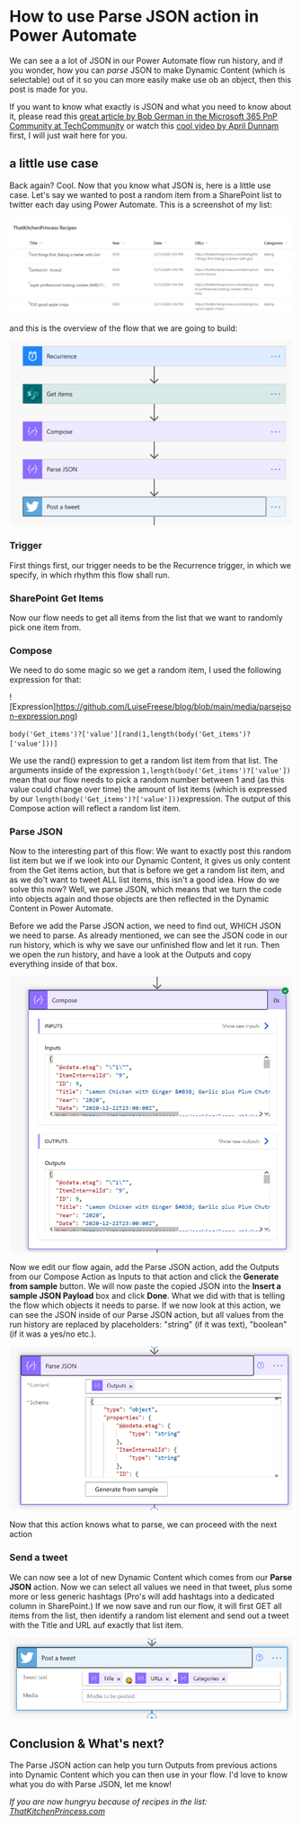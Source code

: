 # How to use Parse JSON action in Power Automate

We can see a a lot of JSON in our Power Automate flow run history, and if you wonder, how you can *parse* JSON to make Dynamic Content (which is selectable) out of it so you can more easily make use ob an object, then this post is made for you. 

If you want to know what exactly is JSON and what you need to know about it, please read this [great article by Bob German in the Microsoft 365 PnP Community at TechCommunity](https://techcommunity.microsoft.com/t5/microsoft-365-pnp-blog/introduction-to-json/ba-p/2049369 "Introduction to JSON") or watch this [cool video by April Dunnam](https://www.sharepointsiren.com/2021/02/json-intro-for-microsoft-365-people/ "JSON Intro for Microsoft 365 People") first, I will just wait here for you. 

## a little use case

Back again? Cool. Now that you know what JSON is, here is a little use case. Let's say we wanted to post a random item from a SharePoint list to twitter each day using Power Automate. This is a screenshot of my list: 

![SharePoint list](https://github.com/LuiseFreese/blog/blob/main/media/parsejson-SPList.png "ThatKitchenprincess.com blog posts")

and this is the overview of the flow that we are going to build: 

![Flow Overview](https://github.com/LuiseFreese/blog/blob/main/media/parsejson-overview-flow.png "Overview about our flow")

### Trigger

First things first, our trigger needs to be the Recurrence trigger, in which we specify, in which rhythm this flow shall run. 

### SharePoint Get Items

Now our flow needs to get all items from the list that we want to randomly pick one item from.

### Compose

We need to do some magic so we get a random item, I used the following expression for that: 

![Expression]https://github.com/LuiseFreese/blog/blob/main/media/parsejson-expression.png)

`body('Get_items')?['value'][rand(1,length(body('Get_items')?['value']))]`

We use the rand() expression to get a random list item from that list. The arguments inside of the expression `1,length(body('Get_items')?['value'])` mean that our flow needs to pick a random number between 1 and (as this value could change over time) the amount of list items (which is expressed by our `length(body('Get_items')?['value']))`expression. The output of this Compose action will reflect a random list item. 

### Parse JSON

Now to the interesting part of this flow: We want to exactly post this random list item but we if we look into our Dynamic Content, it gives us only content from the Get items action, but that is before we get a random list item, and as we do't want to tweet ALL list items, this isn't a good idea. How do we solve this now? Well, we parse JSON, which means that we turn the code into objects again and those objects are then reflected in the Dynamic Content in Power Automate. 

Before we add the Parse JSON action, we need to find out, WHICH JSON we need to parse. As already mentioned, we can see the JSON code in our run history, which is why we save our unfinished flow and let it run. Then we open the run history, and have a look at the Outputs and copy everything inside of that box. 

![Flow run history- Outputs Compose action](https://github.com/LuiseFreese/blog/blob/main/media/parsejson-history.png)

Now we edit our flow again, add the Parse JSON action, add the Outputs from our Compose Action as Inputs to that action and click the **Generate from sample** button. We will now paste the copied JSON into the **Insert a sample JSON Payload** box and click **Done**. What we did with that is telling the flow which objects it needs to parse. If we now look at this action, we can see the JSON inside of our Parse JSON action, but all values from the run history are replaced by placeholders: "string" (if it was text), "boolean" (if it was a yes/no etc.).

![Flow run history- Outputs Compose action](https://github.com/LuiseFreese/blog/blob/main/media/parsejson.png)

Now that this action knows what to parse, we can proceed with the next action

### Send a tweet

We can now see a lot of new Dynamic Content which comes from our **Parse JSON** action. Now we can select all values we need in that tweet, plus some more or less generic hashtags (Pro's will add hashtags into a dedicated column in SharePoint.) If we now save and run our flow, it will first GET all items from the list, then identify a random list element and send out a tweet with the Title and URL auf exactly that list item. 

![Flow run history- Outputs Compose action](https://github.com/LuiseFreese/blog/blob/main/media/parsejson-twitter.png)

## Conclusion & What's next?

The Parse JSON action can help you turn Outputs from previous actions into Dynamic Content which you can then use in your flow. I'd love to know what you do with Parse JSON, let me know!

*If you are now hungryu because of recipes in the list: [ThatKitchenPrincess.com](https://thatkitchenprincess.com "my food blog")*

